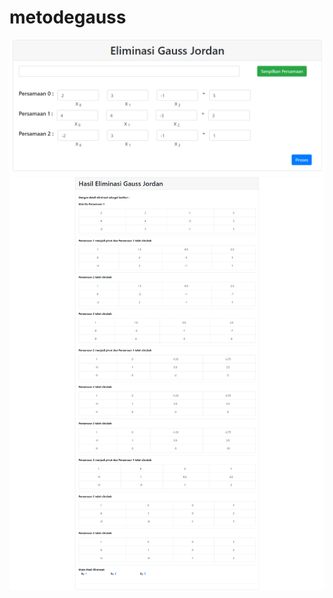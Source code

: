 # metodegauss
![alt text](https://github.com/kuroiyuki48/metodegauss/blob/master/input.png)
![alt text](https://github.com/kuroiyuki48/metodegauss/blob/master/output.png)
